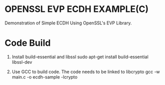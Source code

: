 # OPENSSL EVP ECDH EXAMPLE(C)

Demonstration of Simple ECDH Using OpenSSL's EVP Library.

# Code Build
1. Install build-essential and libssl
  sudo apt-get install build-essential libssl-dev

2. Use GCC to build code. The code needs to be linked to libcrypto
   gcc -w  main.c -o ecdh-sample -lcrypto
